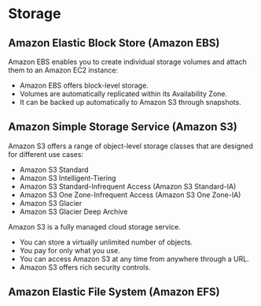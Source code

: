# Storage

## Amazon Elastic Block Store (Amazon EBS)
Amazon EBS enables you to create individual storage volumes and attach them to an Amazon EC2 instance:
 - Amazon EBS offers block-level storage.
 - Volumes are automatically replicated within its Availability Zone.
 - It can be backed up automatically to Amazon S3 through snapshots.

 ##  Amazon Simple Storage Service (Amazon S3)
 Amazon S3 offers a range of object-level storage classes that are designed for different use cases:
 - Amazon S3 Standard
 - Amazon S3 Intelligent-Tiering
 - Amazon S3 Standard-Infrequent Access (Amazon S3 Standard-IA)
 - Amazon S3 One Zone-Infrequent Access (Amazon S3 One Zone-IA)
 - Amazon S3 Glacier
 - Amazon S3 Glacier Deep Archive

Amazon S3 is a fully managed cloud storage service.
 - You can store a virtually unlimited number of objects.
 - You pay for only what you use.
 - You can access Amazon S3 at any time from anywhere through a URL.
 - Amazon S3 offers rich security controls.

## Amazon Elastic File System (Amazon EFS)
